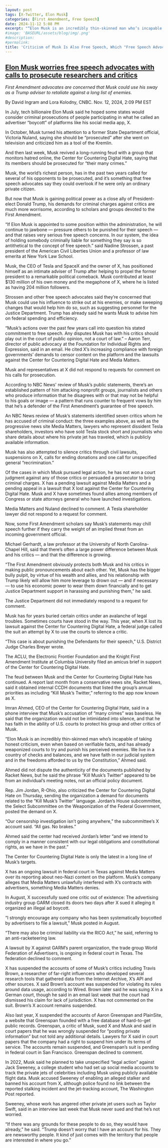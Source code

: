 ```yaml
---
layout: post
tags: [X-Twitter, Elon Musk]
categories: [First Amendment, Free Speech]
date: 2024-11-12 5:08 PM
excerpt: "“Elon Musk is an incredibly thin-skinned man who’s incapable of taking honest criticism, even when based on verifiable facts, and has already weaponized courts to try and punish his perceived enemies. We live in a country of checks and balances, and we have faith in our judicial system and in the freedoms afforded to us by the Constitution,” Ahmed said."
#image: 'BASEURL/assets/blog/img/.png'
#description:
#permalink:
title: 'Criticism of Musk Is Also Free Speech, Which "Free Speech Advocate" Elon Musk Tries To Silence.'
---
```



## [Elon Musk worries free speech advocates with calls to prosecute researchers and critics](https://www.nbcnews.com/tech/tech-news/elon-musk-worries-free-speech-advocates-calls-prosecute-researchers-cr-rcna179194)

*First Amendment advocates are concerned that Musk could use his sway as a Trump adviser to retaliate against a long list of enemies.*

By David Ingram and Lora Kolodny, CNBC. Nov. 12, 2024, 2:09 PM EST

In July, tech billionaire Elon Musk said he hoped some states would consider criminal prosecutions of people participating in what he called an advertiser “boycott” of platforms like his social media app, X.

In October, Musk turned his attention to a former State Department official, Victoria Nuland, saying she should be “prosecuted” after she went on television and criticized him as a tool of the Kremlin.

And then last week, Musk revived a long-running feud with a group that monitors hatred online, the Center for Countering Digital Hate, saying that its members should be prosecuted for “their many crimes.”

Musk, the world’s richest person, has in the past two years called for several of his opponents to be prosecuted, and it’s something that free speech advocates say they could overlook if he were only an ordinary private citizen.

But now that Musk is gaining political power as a close ally of President-elect Donald Trump, his demands for criminal charges against critics are much more worrisome, according to scholars and groups devoted to the First Amendment.

“If Elon Musk is appointed to some position within the administration, he will continue to jawbone — pressure others to be punished for their speech — and that raises very serious free speech concerns. In our system, the idea of holding somebody criminally liable for something they say is so antithetical to the concept of free speech.” said Nadine Strossen, a past president of the American Civil Liberties Union and a professor of law emerita at New York Law School.

Musk, the CEO of Tesla and SpaceX and the owner of X, has positioned himself as an intimate adviser of Trump after helping to propel the former president to a remarkable political comeback. Musk contributed at least $130 million of his own money and the megaphone of X, where he is listed as having 204 million followers.

Strossen and other free speech advocates said they’re concerned that Musk could use his influence to strike out at his enemies, or make sweeping changes that would help him do so, such as suggesting personnel for the Justice Department. Trump has already said he wants Musk to advise him on federal spending and efficiency.

“Musk’s actions over the past few years call into question his stated commitment to free speech. Any disputes Musk has with his critics should play out in the court of public opinion, not a court of law.” – Aaron Terr, director of public advocacy at the Foundation for Individual Rights and Expression, said in an email. He cited X’s increasing compliance with foreign governments’ demands to censor content on the platform and the lawsuits against the Center for Countering Digital Hate and Media Matters.

Musk and representatives at X did not respond to requests for comment on his calls for prosecution.

According to NBC News' review of Musk’s public statements, there’s an established pattern of him attacking nonprofit groups, journalists and others who produce information that he disagrees with or that may not be helpful to his goals or image — a pattern that runs counter to frequent vows by him that he’s a defender of the First Amendment’s guarantee of free speech.

An NBC News review of Musk’s statements identified seven critics whom he has accused of criminal conduct: the three examples above, as well as the progressive news site Media Matters, lawyers who represent dissident Tesla shareholders, investors who have sold Tesla stock short and journalists who share details about where his private jet has traveled, which is publicly available information.

Musk has also attempted to silence critics through civil lawsuits, suspensions on X, calls for ending donations and one call for unspecified general “recrimination.”

Of the cases in which Musk pursued legal action, he has not won a court judgment against any of those critics or persuaded a prosecutor to bring criminal charges. X has a pending lawsuit against Media Matters and a pending appeal in a lawsuit that X lost against the Center for Countering Digital Hate. Musk and X have sometimes found allies among members of Congress or state attorneys general who have launched investigations.

Media Matters and Nuland declined to comment. A Tesla shareholder lawyer did not respond to a request for comment.

Now, some First Amendment scholars say Musk’s statements may chill speech further if they carry the weight of an implied threat from an incoming government official.

Michael Gerhardt, a law professor at the University of North Carolina-Chapel Hill, said that there’s often a large power difference between Musk and his critics — and that the difference is growing.

“The First Amendment obviously protects both Musk and his critics in making public pronouncements about each other. Yet, Musk has the bigger bully pulpit, by virtue of his wealth and allies, and his relationship with Trump likely will allow him more leverage to drown out — and if necessary — to use his economic power to wear them down financially and to get Justice Department support in harassing and punishing them,” he said.

The Justice Department did not immediately respond to a request for comment.

Musk has for years buried certain critics under an avalanche of legal troubles. Sometimes courts have stood in the way. This year, when X lost its lawsuit against the Center for Countering Digital Hate, a federal judge called the suit an attempt by X to use the courts to silence a critic.

“This case is about punishing the Defendants for their speech,” U.S. District Judge Charles Breyer wrote.

The ACLU, the Electronic Frontier Foundation and the Knight First Amendment Institute at Columbia University filed an amicus brief in support of the Center for Countering Digital Hate.

The feud between Musk and the Center for Countering Digital Hate has continued. A report last month from a conservative news site, Racket News, said it obtained internal CCDH documents that listed the group’s annual priorities as including “Kill Musk’s Twitter,” referring to the app now known as X.

Imran Ahmed, CEO of the Center for Countering Digital Hate, said in a phone interview that Musk’s accusation of “many crimes” was baseless. He said that the organization would not be intimidated into silence, and that he has faith in the ability of U.S. courts to protect his group and other critics of Musk.

“Elon Musk is an incredibly thin-skinned man who’s incapable of taking honest criticism, even when based on verifiable facts, and has already weaponized courts to try and punish his perceived enemies. We live in a country of checks and balances, and we have faith in our judicial system and in the freedoms afforded to us by the Constitution,” Ahmed said.

Ahmed did not dispute the authenticity of the documents published by Racket News, but he said the phrase “Kill Musk’s Twitter” appeared to be from an individual’s meeting notes, not an official policy document.

Rep. Jim Jordan, R-Ohio, also criticized the Center for Countering Digital Hate on Thursday, sending the organization a demand for documents related to the “Kill Musk’s Twitter” language. Jordan’s House subcommittee, the Select Subcommittee on the Weaponization of the Federal Government, posted the demand on X.

“Our censorship investigation isn’t going anywhere,” the subcommittee’s X account said. “All gas. No brakes.”

Ahmed said the center had received Jordan’s letter “and we intend to comply in a manner consistent with our legal obligations and constitutional rights, as we have in the past.”

The Center for Countering Digital Hate is only the latest in a long line of Musk’s targets.

X has an ongoing lawsuit in federal court in Texas against Media Matters over its reporting about neo-Nazi content on the platform. Musk’s company alleges that Media Matters unlawfully interfered with X’s contracts with advertisers, something Media Matters denies.

In August, X successfully sued one critic out of existence: The advertising industry group GARM closed its doors two days after X sued it alleging it organized an illegal ad boycott.

“I strongly encourage any company who has been systematically boycotted by advertisers to file a lawsuit,” Musk posted in August.

“There may also be criminal liability via the RICO Act,” he said, referring to an anti-racketeering law.

A lawsuit by X against GARM’s parent organization, the trade group World Federation of Advertisers, is ongoing in federal court in Texas. The federation declined to comment.

X has suspended the accounts of some of Musk’s critics including Travis Brown, a researcher of far-right influencers who developed several research tools that gathered data from the Internet Archive, X’s API and other sources. X said Brown’s account was suspended for violating its rules around data usage, according to Wired. Brown later said he was suing X in a German court, though he said in an email last week that the court had dismissed his claim for lack of jurisdiction. X has not commented on the suit. Brown’s X account remains suspended.

Also last year, X suspended the accounts of Aaron Greenspan and PlainSite, a website that Greenspan founded with a free database of hard-to-get public records. Greenspan, a critic of Musk, sued X and Musk and said in court papers that he was wrongly suspended for “posting private information” but not told any additional details. Lawyers for X said in court papers that the company had a right to suspend him under its terms of service. The accounts remain suspended, and Greenspan’s suit is pending in federal court in San Francisco. Greenspan declined to comment.

In 2022, Musk said he planned to take unspecified “legal action” against Jack Sweeney, a college student who had set up social media accounts to track the private jets of celebrities including Musk using publicly available flight data. Musk accused Sweeney of enabling an alleged stalker and banned his account from X, although police found no link between the reported stalking incident and the jet-tracking account, The Washington Post reported.

Sweeney, whose work has angered other private jet users such as Taylor Swift, said in an interview last week that Musk never sued and that he’s not worried.

“If there was any grounds for these people to do so, they would have already,” he said. “Trump doesn’t worry that I have an account for his. They are newsworthy people. It kind of just comes with the territory that people are interested in where you go.”




